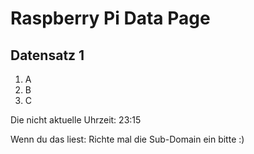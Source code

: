 
# Raspberry Pi Data Page
## Datensatz 1
1. A
2. B
3. C

Die nicht aktuelle Uhrzeit: 23:15

Wenn du das liest: Richte mal die Sub-Domain ein bitte :)
    